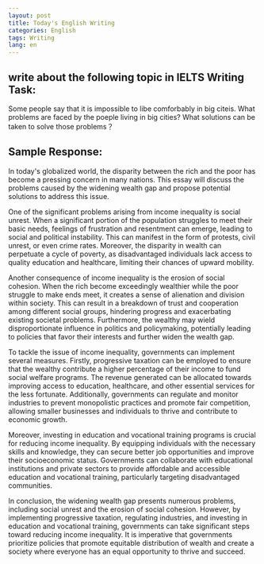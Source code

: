 ```yaml
---
layout: post
title: Today's English Writing
categories: English
tags: Writing
lang: en
---
```


## write about the following topic in IELTS Writing Task:
Some people say that it is impossible to libe comforbably in big citeis.
What problems are faced by the poeple living in big cities?
What solutions can be taken to solve those problems？

## Sample Response:

In today's globalized world, the disparity between the rich and the poor has become a pressing concern in many nations. This essay will discuss the problems caused by the widening wealth gap and propose potential solutions to address this issue.

One of the significant problems arising from income inequality is social unrest. When a significant portion of the population struggles to meet their basic needs, feelings of frustration and resentment can emerge, leading to social and political instability. This can manifest in the form of protests, civil unrest, or even crime rates. Moreover, the disparity in wealth can perpetuate a cycle of poverty, as disadvantaged individuals lack access to quality education and healthcare, limiting their chances of upward mobility.

Another consequence of income inequality is the erosion of social cohesion. When the rich become exceedingly wealthier while the poor struggle to make ends meet, it creates a sense of alienation and division within society. This can result in a breakdown of trust and cooperation among different social groups, hindering progress and exacerbating existing societal problems. Furthermore, the wealthy may wield disproportionate influence in politics and policymaking, potentially leading to policies that favor their interests and further widen the wealth gap.

To tackle the issue of income inequality, governments can implement several measures. Firstly, progressive taxation can be employed to ensure that the wealthy contribute a higher percentage of their income to fund social welfare programs. The revenue generated can be allocated towards improving access to education, healthcare, and other essential services for the less fortunate. Additionally, governments can regulate and monitor industries to prevent monopolistic practices and promote fair competition, allowing smaller businesses and individuals to thrive and contribute to economic growth.

Moreover, investing in education and vocational training programs is crucial for reducing income inequality. By equipping individuals with the necessary skills and knowledge, they can secure better job opportunities and improve their socioeconomic status. Governments can collaborate with educational institutions and private sectors to provide affordable and accessible education and vocational training, particularly targeting disadvantaged communities.

In conclusion, the widening wealth gap presents numerous problems, including social unrest and the erosion of social cohesion. However, by implementing progressive taxation, regulating industries, and investing in education and vocational training, governments can take significant steps toward reducing income inequality. It is imperative that governments prioritize policies that promote equitable distribution of wealth and create a society where everyone has an equal opportunity to thrive and succeed.
